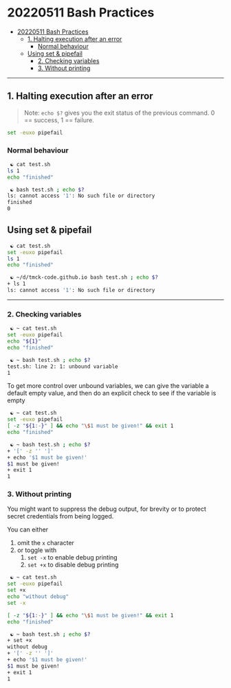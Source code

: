 # 20220511 Bash Practices

- [20220511 Bash Practices](#20220511-bash-practices)
  - [1. Halting execution after an error](#1-halting-execution-after-an-error)
    - [Normal behaviour](#normal-behaviour)
  - [Using set & pipefail](#using-set--pipefail)
    - [2. Checking variables](#2-checking-variables)
    - [3. Without printing](#3-without-printing)

---

## 1. Halting execution after an error

> Note: `echo $?` gives you the exit status of the previous command. 0 == success, 1 == failure.

```bash
set -euxo pipefail
```

### Normal behaviour

```bash
 ☯ cat test.sh
ls 1
echo "finished"
```

```bash
 ☯ bash test.sh ; echo $?
ls: cannot access '1': No such file or directory
finished
0
```

## Using set & pipefail

```bash
 ☯ cat test.sh
set -euxo pipefail
ls 1
echo "finished"
```

```bash
 ☯ ~/d/tmck-code.github.io bash test.sh ; echo $?
+ ls 1
ls: cannot access '1': No such file or directory
```

---

### 2. Checking variables

```bash
 ☯ ~ cat test.sh
set -euxo pipefail
echo "${1}"
echo "finished"
```

```bash
 ☯ ~ bash test.sh ; echo $?
test.sh: line 2: 1: unbound variable
1
```

To get more control over unbound variables, we can give the variable a default empty value, and then do an explicit check to see if the variable is empty

```bash
 ☯ ~ cat test.sh
set -euxo pipefail
[ -z "${1:-}" ] && echo "\$1 must be given!" && exit 1
echo "finished"
```

```bash
 ☯ ~ bash test.sh ; echo $?
+ '[' -z '' ']'
+ echo '$1 must be given!'
$1 must be given!
+ exit 1
1
```

### 3. Without printing

You might want to suppress the debug output, for brevity or to protect secret credentials from being logged.

You can either

1. omit the `x` character
2. or toggle with
   1. `set -x` to enable debug printing
   2. `set +x` to disable debug printing

```bash
 ☯ ~ cat test.sh
set -euxo pipefail
set +x
echo "without debug"
set -x

[ -z "${1:-}" ] && echo "\$1 must be given!" && exit 1
echo "finished"
```

```bash
 ☯ ~ bash test.sh ; echo $?
+ set +x
without debug
+ '[' -z '' ']'
+ echo '$1 must be given!'
$1 must be given!
+ exit 1
1
```
